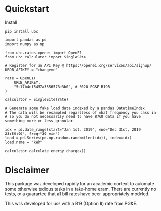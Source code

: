 # Quickstart

Install

```
pip install ubc
```

```
import pandas as pd
import numpy as np

from ubc.rates.openei import OpenEI
from ubc.calculator import SingleSite

# Register for an API Key @ https://openei.org/services/api/signup/
URDB_APIKEY = "changeme"

rate = OpenEI(
    URDB_APIKEY,
    "5e17b4ef5457a3556573e3b0", # 2020 PG&E B19R
)

calculator = SingleSite(rate)

# Generate some fake load data indexed by a pandas DatetimeIndex
# The data will be resampled regardless of what frequency you pass in
# so you do not necessarily need to have 8760 data if you have something more or less granular.

idx = pd.date_range(start="Jan 1st, 2019", end="Dec 31st, 2019 23:59:00", freq="30 min")
load = pd.Series(pd.np.random.random(len(idx)), index=idx)
load.name = "kWh"

calculator.calculate_energy_charges()
```

# Disclaimer

This package was developed rapidly for an academic context to automate some otherwise tedious tasks in a take-home exam.
There are currently no tests, or a guarantee that all bill rates have been appropriately modeled.

This was developed for use with a B19 (Option R) rate from PG&E.
